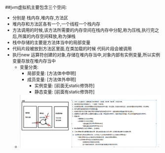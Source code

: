 ##jvm虚拟机主要包含三个空间:
* 分别是 栈内存,堆内存,方法区
* 堆内存和方法区各有一个,一个线程一个栈内存
* 方法调用的时候,该方法所需要的内存空间在栈内存中分配,称为压栈,执行完之后,所属的内存空间释放,称为弹栈
* 栈中存储的主要是方法体当中的局部变量
* 代码片段被放到方法区里面,在类加载的时候 代码片段会被调用
* 执行new 运算符创建的对象,存储在堆内存当中,对象内部有实例变量,所以实例变量存放在堆内存当中
  * 变量分类:
    * 局部变量: [方法体中申明]
    * 成员变量: [方法体外申明]
      * 实例变量: [前面无static修饰符]
      * 静态变量: [前面有static修饰符]
  * ![img.png](img.png)